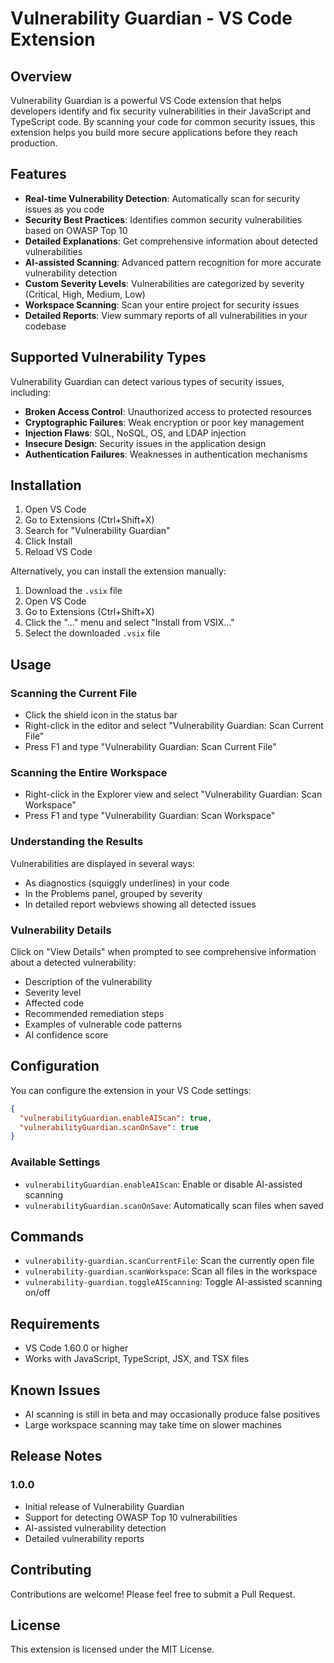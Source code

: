 
# Vulnerability Guardian - VS Code Extension

## Overview
Vulnerability Guardian is a powerful VS Code extension that helps developers identify and fix security vulnerabilities in their JavaScript and TypeScript code. By scanning your code for common security issues, this extension helps you build more secure applications before they reach production.

## Features

- **Real-time Vulnerability Detection**: Automatically scan for security issues as you code
- **Security Best Practices**: Identifies common security vulnerabilities based on OWASP Top 10
- **Detailed Explanations**: Get comprehensive information about detected vulnerabilities
- **AI-assisted Scanning**: Advanced pattern recognition for more accurate vulnerability detection
- **Custom Severity Levels**: Vulnerabilities are categorized by severity (Critical, High, Medium, Low)
- **Workspace Scanning**: Scan your entire project for security issues
- **Detailed Reports**: View summary reports of all vulnerabilities in your codebase

## Supported Vulnerability Types

Vulnerability Guardian can detect various types of security issues, including:

- **Broken Access Control**: Unauthorized access to protected resources
- **Cryptographic Failures**: Weak encryption or poor key management
- **Injection Flaws**: SQL, NoSQL, OS, and LDAP injection
- **Insecure Design**: Security issues in the application design
- **Authentication Failures**: Weaknesses in authentication mechanisms

## Installation

1. Open VS Code
2. Go to Extensions (Ctrl+Shift+X)
3. Search for "Vulnerability Guardian"
4. Click Install
5. Reload VS Code

Alternatively, you can install the extension manually:
1. Download the `.vsix` file
2. Open VS Code
3. Go to Extensions (Ctrl+Shift+X)
4. Click the "..." menu and select "Install from VSIX..."
5. Select the downloaded `.vsix` file

## Usage

### Scanning the Current File

- Click the shield icon in the status bar
- Right-click in the editor and select "Vulnerability Guardian: Scan Current File"
- Press F1 and type "Vulnerability Guardian: Scan Current File"

### Scanning the Entire Workspace

- Right-click in the Explorer view and select "Vulnerability Guardian: Scan Workspace"
- Press F1 and type "Vulnerability Guardian: Scan Workspace"

### Understanding the Results

Vulnerabilities are displayed in several ways:
- As diagnostics (squiggly underlines) in your code
- In the Problems panel, grouped by severity
- In detailed report webviews showing all detected issues

### Vulnerability Details

Click on "View Details" when prompted to see comprehensive information about a detected vulnerability:
- Description of the vulnerability
- Severity level
- Affected code
- Recommended remediation steps
- Examples of vulnerable code patterns
- AI confidence score

## Configuration

You can configure the extension in your VS Code settings:

```json
{
  "vulnerabilityGuardian.enableAIScan": true,
  "vulnerabilityGuardian.scanOnSave": true
}
```

### Available Settings

- `vulnerabilityGuardian.enableAIScan`: Enable or disable AI-assisted scanning
- `vulnerabilityGuardian.scanOnSave`: Automatically scan files when saved

## Commands

- `vulnerability-guardian.scanCurrentFile`: Scan the currently open file
- `vulnerability-guardian.scanWorkspace`: Scan all files in the workspace
- `vulnerability-guardian.toggleAIScanning`: Toggle AI-assisted scanning on/off

## Requirements

- VS Code 1.60.0 or higher
- Works with JavaScript, TypeScript, JSX, and TSX files

## Known Issues

- AI scanning is still in beta and may occasionally produce false positives
- Large workspace scanning may take time on slower machines

## Release Notes

### 1.0.0

- Initial release of Vulnerability Guardian
- Support for detecting OWASP Top 10 vulnerabilities
- AI-assisted vulnerability detection
- Detailed vulnerability reports

## Contributing

Contributions are welcome! Please feel free to submit a Pull Request.

## License

This extension is licensed under the MIT License.
